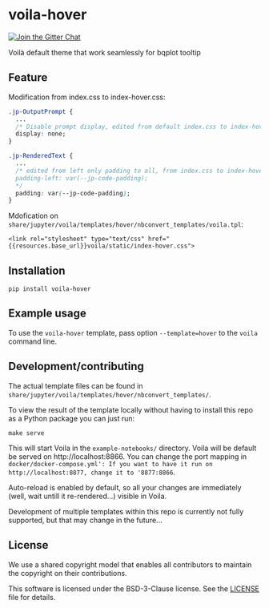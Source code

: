 # voila-hover

[![Join the Gitter Chat](https://badges.gitter.im/Join%20Chat.svg)](https://gitter.im/QuantStack/Lobby?utm_source=badge&utm_medium=badge&utm_campaign=pr-badge&utm_content=badge)

Voilà default theme that work seamlessly for bqplot tooltip

## Feature

Modification from index.css to index-hover.css:

```css
.jp-OutputPrompt {
  ...
  /* Disable prompt display, edited from default index.css to index-hover.css*/
  display: none;
}

.jp-RenderedText {
  ...
  /* edited from left only padding to all, from index.css to index-hover.css 
  padding-left: var(--jp-code-padding);
  */
  padding: var(--jp-code-padding);
}
```

Mdofication on `share/jupyter/voila/templates/hover/nbconvert_templates/voila.tpl`:

```jinja-html
<link rel="stylesheet" type="text/css" href="{{resources.base_url}}voila/static/index-hover.css">
```

## Installation

```
pip install voila-hover
```

## Example usage

To use the `voila-hover` template, pass option `--template=hover` to the `voila` command line.


## Development/contributing

The actual template files can be found in `share/jupyter/voila/templates/hover/nbconvert_templates/`.

To view the result of the template locally without having to install this repo as a Python package you can just run:
```
make serve
```
This will start Voila in the `example-notebooks/` directory.
Voila will be default be served on http://localhost:8866.
You can change the port mapping in `docker/docker-compose.yml': If you want to have it run on http://localhost:8877, change it to '8877:8866`.

Auto-reload is enabled by default, so all your changes are immediately (well, wait untill it re-rendered...) visible in Voila.

Development of multiple templates within this repo is currently not fully supported, but that may change in the future...

## License

We use a shared copyright model that enables all contributors to maintain the
copyright on their contributions.

This software is licensed under the BSD-3-Clause license. See the
[LICENSE](LICENSE) file for details.
